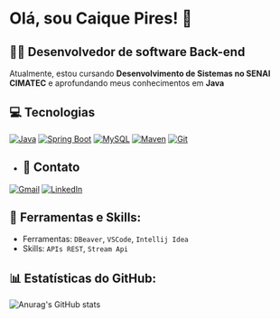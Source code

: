 # Olá, sou Caique Pires! 👋

## 👨‍💻 Desenvolvedor de software Back-end
Atualmente, estou cursando **Desenvolvimento de Sistemas no SENAI CIMATEC** e aprofundando meus conhecimentos em **Java**

## 💻 Tecnologias
[![Java](https://img.shields.io/badge/Java-007396?style=flat&logo=java)](https://www.oracle.com/java/)
[![Spring Boot](https://img.shields.io/badge/Spring_Boot-6DB33F?style=flat&logo=springboot)](https://spring.io/projects/spring-boot)
[![MySQL](https://img.shields.io/badge/MySQL-4479A1?style=flat&logo=mysql)](https://www.mysql.com/)
[![Maven](https://img.shields.io/badge/Maven-C71A36?style=flat&logo=apache-maven)](https://maven.apache.org/)
[![Git](https://img.shields.io/badge/Git-F05032?style=flat&logo=git)](https://git-scm.com/)


- ## 📧 Contato
[![Gmail](https://img.shields.io/badge/Email-Gmail-red?style=flat&logo=gmail)](mailto:pirescaiq@gmail.com)
[![LinkedIn](https://img.shields.io/badge/LinkedIn-LinkedIn-blue?style=flat&logo=linkedin)](https://www.linkedin.com/in/caique-pires-8843aa332)

## 🔧 Ferramentas e Skills: 
- Ferramentas: `DBeaver`, `VSCode`,  `Intellij Idea`
- Skills: `APIs REST`, `Stream Api`

## 📊 Estatísticas do GitHub:
![Anurag's GitHub stats](https://github-readme-stats.vercel.app/api?username=caiquepirs&show_icons=true&theme=radical)

